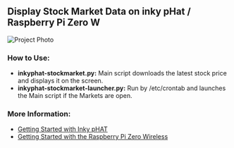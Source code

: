 ## Display Stock Market Data on inky pHat / Raspberry Pi Zero W

![Project Photo](../assets/inkyphat-stockmarket.png)

### How to Use:
* **inkyphat-stockmarket.py:** Main script downloads the latest stock price and displays it on the screen.
* **inkyphat-stockmarket-launcher.py:** Run by /etc/crontab and launches the Main script if the Markets are open.

### More Information:
* [Getting Started with Inky pHAT](https://learn.pimoroni.com/tutorial/sandyj/getting-started-with-inky-phat)
* [Getting Started with the Raspberry Pi Zero Wireless](https://learn.sparkfun.com/tutorials/getting-started-with-the-raspberry-pi-zero-wireless)
